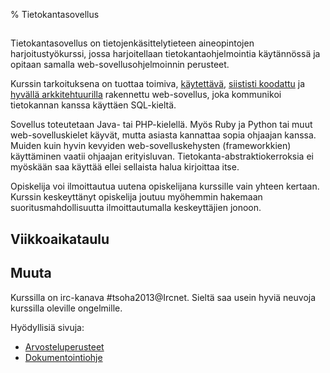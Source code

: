 % Tietokantasovellus

## 

Tietokantasovellus on tietojenkäsittelytieteen aineopintojen harjoitustyökurssi,
jossa harjoitellaan tietokantaohjelmointia käytännössä 
ja opitaan samalla web-sovellusohjelmoinnin perusteet. 

Kurssin tarkoituksena on tuottaa toimiva,
[käytettävä][kaytettavyys], [siististi koodattu][cleancode] ja 
[hyvällä arkkitehtuurilla][arkkitehtuuri] rakennettu web-sovellus,
joka kommunikoi tietokannan kanssa käyttäen SQL-kieltä.

Sovellus toteutetaan Java- tai PHP-kielellä. 
Myös Ruby ja Python tai muut web-sovelluskielet käyvät, mutta asiasta kannattaa sopia ohjaajan kanssa.
Muiden kuin hyvin kevyiden web-sovelluskehysten (frameworkkien) käyttäminen vaatii ohjaajan erityisluvan. Tietokanta-abstraktiokerroksia ei myöskään saa käyttää ellei sellaista halua kirjoittaa itse.

Opiskelija voi ilmoittautua uutena opiskelijana kurssille vain yhteen kertaan. Kurssin keskeyttänyt opiskelija joutuu myöhemmin hakemaan suoritusmahdollisuutta ilmoittautumalla keskeyttäjien jonoon.

## Viikkoaikataulu

<include src="aikataulu/index.markdown" />

## Muuta

Kurssilla on irc-kanava #tsoha2013@Ircnet. Sieltä saa usein hyviä neuvoja kurssilla oleville ongelmille.

Hyödyllisiä sivuja:

* [Arvosteluperusteet](arvosteluperusteet.html)
* [Dokumentointiohje](dokumentaatio-ohje.html)

[kaytettavyys]: kaytettavyys.html
[arkkitehtuuri]: arkkitehtuuri.html
[cleancode]: cleancode.html
[kielivalinta]: ohjelmointikielet/index.html
